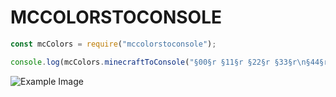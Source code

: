 # MCCOLORSTOCONSOLE
```js
const mcColors = require("mccolorstoconsole");

console.log(mcColors.minecraftToConsole("§00§r §11§r §22§r §33§r\n§44§r §55§r §66§r §77§r\n§88§r §99§r §aa§r §bb§r\n§cc§r §dd§r §ee§r §ff§r\n\n§kk§r §ll§r\n§mm§r §nn§r\n§oo§r §rr"))
```
![Example Image](https://i.imgur.com/qp12i8n.png)